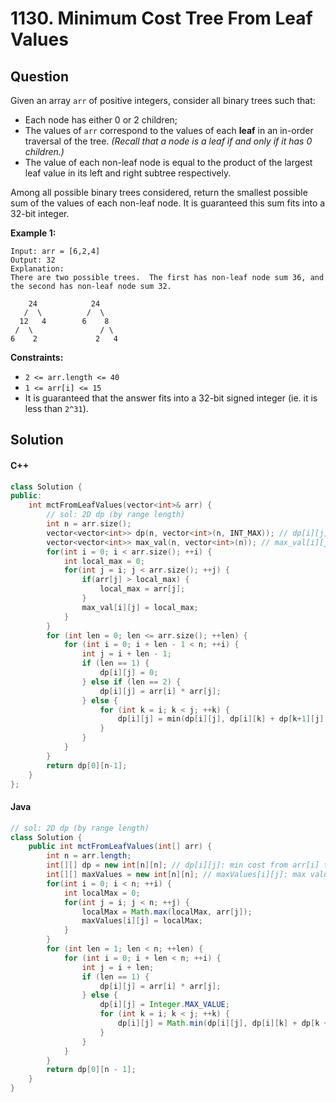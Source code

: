 # 1130. Minimum Cost Tree From Leaf Values

## Question

Given an array `arr` of positive integers, consider all binary trees such that:

* Each node has either 0 or 2 children;
* The values of `arr` correspond to the values of each **leaf** in an in-order traversal of the tree. _(Recall that a node is a leaf if and only if it has 0 children.)_
* The value of each non-leaf node is equal to the product of the largest leaf value in its left and right subtree respectively.

Among all possible binary trees considered, return the smallest possible sum of the values of each non-leaf node. It is guaranteed this sum fits into a 32-bit integer.

**Example 1:**

```
Input: arr = [6,2,4]
Output: 32
Explanation:
There are two possible trees.  The first has non-leaf node sum 36, and the second has non-leaf node sum 32.

    24            24
   /  \          /  \
  12   4        6    8
 /  \               / \
6    2             2   4
```

**Constraints:**

* `2 <= arr.length <= 40`
* `1 <= arr[i] <= 15`
* It is guaranteed that the answer fits into a 32-bit signed integer (ie. it is less than `2^31`).

## Solution

#### C++

```cpp
class Solution {
public:
    int mctFromLeafValues(vector<int>& arr) {
        // sol: 2D dp (by range length)
        int n = arr.size();
        vector<vector<int>> dp(n, vector<int>(n, INT_MAX)); // dp[i][j]: min cost from arr[i] to arr[j]
        vector<vector<int>> max_val(n, vector<int>(n)); // max_val[i][j]: max value from arr[i] to arr[j]
        for(int i = 0; i < arr.size(); ++i) {
            int local_max = 0;
            for(int j = i; j < arr.size(); ++j) {
                if(arr[j] > local_max) {
                    local_max = arr[j];
                }
                max_val[i][j] = local_max;
            }
        }
        for (int len = 0; len <= arr.size(); ++len) {
            for (int i = 0; i + len - 1 < n; ++i) {
                int j = i + len - 1;
                if (len == 1) {
                    dp[i][j] = 0;
                } else if (len == 2) {
                    dp[i][j] = arr[i] * arr[j];
                } else {
                    for (int k = i; k < j; ++k) {
                        dp[i][j] = min(dp[i][j], dp[i][k] + dp[k+1][j] + max_val[i][k] * max_val[k+1][j]);
                    }
                }
            }
        }
        return dp[0][n-1];
    }
};
```

#### Java

```java
// sol: 2D dp (by range length)
class Solution {
    public int mctFromLeafValues(int[] arr) {
        int n = arr.length;
        int[][] dp = new int[n][n]; // dp[i][j]: min cost from arr[i] to arr[j]
        int[][] maxValues = new int[n][n]; // maxValues[i][j]: max value from arr[i] to arr[j]
        for(int i = 0; i < n; ++i) {
            int localMax = 0;
            for(int j = i; j < n; ++j) {
                localMax = Math.max(localMax, arr[j]);
                maxValues[i][j] = localMax;
            }
        }
        for (int len = 1; len < n; ++len) {
            for (int i = 0; i + len < n; ++i) {
                int j = i + len;
                if (len == 1) {
                    dp[i][j] = arr[i] * arr[j];
                } else {
                    dp[i][j] = Integer.MAX_VALUE;
                    for (int k = i; k < j; ++k) {
                        dp[i][j] = Math.min(dp[i][j], dp[i][k] + dp[k + 1][j] + maxValues[i][k] * maxValues[k + 1][j]);
                    }
                }
            }
        }
        return dp[0][n - 1];
    }
}
```
